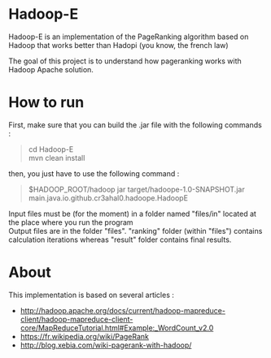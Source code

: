 # Hadoop-E
Hadoop-E is an implementation of the PageRanking algorithm based on Hadoop that works better than Hadopi (you know, the french law)

The goal of this project is to understand how pageranking works with Hadoop Apache solution.

# How to run
First, make sure that you can build the .jar file with the following commands  :
> cd Hadoop-E  
> mvn clean install

then, you just have to use the following command :  
> $HADOOP_ROOT/hadoop jar target/hadoope-1.0-SNAPSHOT.jar main.java.io.github.cr3ahal0.hadoope.HadoopE 

Input files must be (for the moment) in a folder named "files/in" located at the place where you run the program  
Output files are in the folder "files". "ranking" folder (within "files") contains calculation iterations whereas "result" folder contains final results.  

# About
This implementation is based on several articles :
* http://hadoop.apache.org/docs/current/hadoop-mapreduce-client/hadoop-mapreduce-client-core/MapReduceTutorial.html#Example:_WordCount_v2.0
* https://fr.wikipedia.org/wiki/PageRank
* http://blog.xebia.com/wiki-pagerank-with-hadoop/
